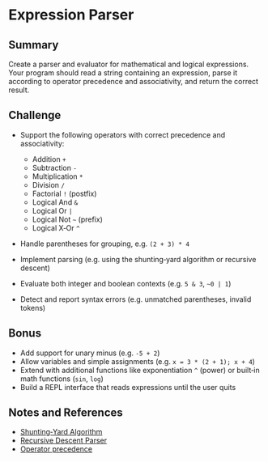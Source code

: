 ﻿# Expression Parser

## Summary

Create a parser and evaluator for mathematical and logical expressions. Your program should read a string containing an expression, parse it according to operator precedence and associativity, and return the correct result.

## Challenge

- Support the following operators with correct precedence and associativity:

  - Addition `+`
  - Subtraction `-`
  - Multiplication `*`
  - Division `/`
  - Factorial `!` (postfix)
  - Logical And `&`
  - Logical Or `|`
  - Logical Not `~` (prefix)
  - Logical X‑Or `^`

- Handle parentheses for grouping, e.g. `(2 + 3) * 4`
- Implement parsing (e.g. using the shunting‑yard algorithm or recursive descent)
- Evaluate both integer and boolean contexts (e.g. `5 & 3`, `~0 | 1`)
- Detect and report syntax errors (e.g. unmatched parentheses, invalid tokens)

## Bonus

- Add support for unary minus (e.g. `-5 + 2`)
- Allow variables and simple assignments (e.g. `x = 3 * (2 + 1); x + 4`)
- Extend with additional functions like exponentiation `^` (power) or built‑in math functions (`sin`, `log`)
- Build a REPL interface that reads expressions until the user quits

## Notes and References

- [Shunting‑Yard Algorithm](https://en.wikipedia.org/wiki/Shunting-yard_algorithm)
- [Recursive Descent Parser](https://en.wikipedia.org/wiki/Recursive_descent_parser)
- [Operator precedence](https://en.wikipedia.org/wiki/Order_of_operations)
